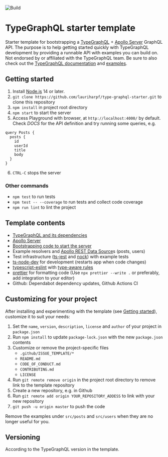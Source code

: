 ![Build](https://github.com/lauriharpf/type-graphql-starter/actions/workflows/node.js.yml/badge.svg)

# TypeGraphQL starter template

Starter template for bootstrapping a [TypeGraphQL](https://typegraphql.com/) + [Apollo Server](https://www.apollographql.com/docs/apollo-server/) GraphQL API. The purpose is to help getting started quickly with TypeGraphQL development by providing a runnable API with examples you can build on. Not endorsed by or affiliated with the TypeGraphQL team. Be sure to also check out the [TypeGraphQL documentation](https://typegraphql.com/docs/introduction.html) and [examples](https://typegraphql.com/docs/examples.html).

## Getting started

1. Install [Node.js](https://nodejs.org/) 14 or later.
1. `git clone https://github.com/lauriharpf/type-graphql-starter.git` to clone this repository
1. `npm install` in project root directory
1. `npm start` to start the server
1. Access Playground with browser, at `http://localhost:4000/` by default. Check _DOCS_ for the API definition and try running some queries, e.g.

```
query Posts {
  posts {
    id
    userId
    title
    body
  }
}
```

6. `CTRL-C` stops the server

### Other commands

- `npm test` to run tests
- `npm test -- --coverage` to run tests and collect code coverage
- `npm run lint` to lint the project

## Template contents

- [TypeGraphQL and its dependencies](https://typegraphql.com/docs/installation.html)
- [Apollo Server](https://github.com/apollographql/apollo-server)
- [Bootstrapping code to start the server](https://typegraphql.com/docs/bootstrap.html)
- Example resolvers and [Apollo REST Data Source](https://www.npmjs.com/package/apollo-datasource-rest)s (posts, users)
- Test infrastructure ([ts-jest](https://github.com/kulshekhar/ts-jest) and [nock](https://www.npmjs.com/package/nock)) with example tests
- [ts-node-dev](https://www.npmjs.com/package/ts-node-dev) for development (restarts app when code changes)
- [typescript-eslint](https://github.com/typescript-eslint/typescript-eslint/blob/master/docs/getting-started/linting/README.md) with [type-aware rules](https://github.com/typescript-eslint/typescript-eslint/blob/master/docs/getting-started/linting/TYPED_LINTING.md)
- [prettier](https://prettier.io/docs/en/install.html) for formatting code (Use `npx prettier --write .` or preferably, add integration to your editor)
- Github: Dependabot dependency updates, Github Actions CI

## Customizing for your project

After installing and experimenting with the template (see [Getting started](#getting-started)), customize it to suit your needs:

1. Set the `name`, `version`, `description`, `license` and `author` of your project in `package.json`
1. Run `npm install` to update `package-lock.json` with the new `package.json` contents
1. Customize or remove the project-specific files
   - `.github/ISSUE_TEMPLATE/*`
   - `README.md`
   - `CODE_OF_CONDUCT.md`
   - `CONTRIBUTING.md`
   - `LICENSE`
1. Run `git remote remove origin` in the project root directory to remove link to the template repository
1. Create a new repository, e.g. in Github
1. Run `git remote add origin YOUR_REPOSITORY_ADDESS` to link with your new repository
1. `git push -u origin master` to push the code

Remove the examples under `src/posts` and `src/users` when they are no longer useful for you.

## Versioning

According to the TypeGraphQL version in the template.
